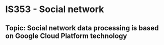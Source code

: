 # IS353 - Social network
## Topic: Social network data processing is based on Google Cloud Platform technology
